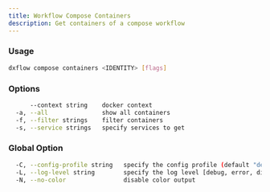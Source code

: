 ```yaml
---
title: Workflow Compose Containers 
description: Get containers of a compose workflow
---
```


### Usage

```bash
dxflow compose containers <IDENTITY> [flags]
```

### Options

```bash
      --context string    docker context
  -a, --all               show all containers
  -f, --filter strings    filter containers
  -s, --service strings   specify services to get
```

### Global Option

```bash
  -C, --config-profile string   specify the config profile (default "default")
  -L, --log-level string        specify the log level [debug, error, disabled] (default "disabled")
  -N, --no-color                disable color output
```

